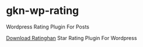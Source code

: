 # gkn-wp-rating
Wordpress Rating Plugin For Posts

[Download Ratinghan](https://github.com/gokhancelebi/ratinghan/releases/download/v1/ratinghan.zip) Star Rating Plugin For Wordpress
